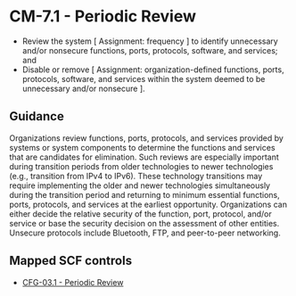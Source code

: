 # CM-7.1 - Periodic Review
- Review the system \[ Assignment: frequency \] to identify unnecessary and/or nonsecure functions, ports, protocols, software, and services; and
- Disable or remove \[ Assignment: organization-defined functions, ports, protocols, software, and services within the system deemed to be unnecessary and/or nonsecure \].
## Guidance
Organizations review functions, ports, protocols, and services provided by systems or system components to determine the functions and services that are candidates for elimination. Such reviews are especially important during transition periods from older technologies to newer technologies (e.g., transition from IPv4 to IPv6). These technology transitions may require implementing the older and newer technologies simultaneously during the transition period and returning to minimum essential functions, ports, protocols, and services at the earliest opportunity. Organizations can either decide the relative security of the function, port, protocol, and/or service or base the security decision on the assessment of other entities. Unsecure protocols include Bluetooth, FTP, and peer-to-peer networking.
## Mapped SCF controls
- [CFG-03.1 - Periodic Review](../scf/cfg-031-periodicreview.md)